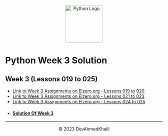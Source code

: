 <div align="center">
  <img src="https://upload.wikimedia.org/wikipedia/commons/thumb/c/cf/Python_logo_51.svg/750px-Python_logo_51.svg.png?20210510195343" alt="Python Logo" width="120" height="120">
</div>

# Python Week 3 Solution

## Week 3 (Lessons 019 to 025)

- [Link to Week 3 Assignments on Elzero.org - Lessons 019 to 020](https://elzero.org/python-assignments-lesson-from-19-to-20/)
- [Link to Week 3 Assignments on Elzero.org - Lessons 021 to 023](https://elzero.org/python-assignments-lesson-from-21-to-23/)
- [Link to Week 3 Assignments on Elzero.org - Lessons 024 to 025](https://elzero.org/python-assignments-lesson-from-24-to-25/)
- #### [Solution Of Week 3](https://github.com/DevAhmedKhalil/Elzero-Python-Assignments/tree/week3/week3)

---

<div align="center">
  &copy; 2023 DevAhmedKhalil
</div>
